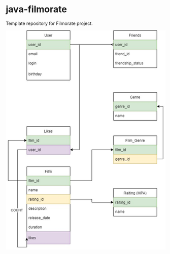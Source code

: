 # java-filmorate
Template repository for Filmorate project.

![Filmprate схема БД](https://github.com/Asteises/java-filmorate/blob/add-database/src/main/resources/image/Filmorate_tables_new.jpg)

